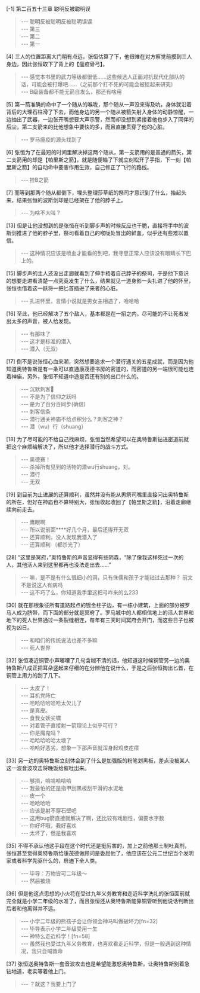 
[-1] 第二百五十三章 聪明反被聪明误
>--- 聪明反被聪明反被聪明误误<br>
>--- 第三<br>
>--- 第二<br>
>--- 第一<br>

[4] 三人的位置距离大门稍有点远，张恒估算了下，他很难在对方察觉前摸到三人身边，因此张恒取下了背上的【瘟疫骨弓】。
>--- 感觉本书里的武力等级都很低……这些候选人正面对抗现代化部队的话，可能会被打爆吧……（之前那个打不死的可能会被捉起来研究）<br>
>--- B级装备都不能无箭自发么，那还有啥用<br>

[5] 第一箭准确的命中了一个随从的喉咙，那个随从一声没来得及吭，身体就沿着背后的大理石柱滑了下去，而他身边的另一个随从被箭矢射入身体的动静惊醒，一边抽出了武器，一边张开嘴想要大声示警，然而却没想到紧接着他也步入了同伴的后尘，第二支箭来的比他想象中要快的多，而且直接贯穿了他的心脏。
>--- 罗马瘟疫的源头找到了<br>

[6] 张恒为了在最短的时间里解决掉这两个随从，第一支箭用的是普通的箭矢，第二支箭用的却是【帕里斯之箭】，就是随便瞄了下就立刻松开了手指，下一刻【帕里斯之箭】的自动命中要害作用生效，自己修正了飞行的路线。
>--- 挂B之箭<br>

[7] 而等到那两个随从都倒下，埋头整理莎草纸的祭司才意识到了什么，抬起头来，结果张恒的波斯剑却是已经架在了他的脖子上。
>--- 为啥不大叫？<br>

[13] 但是让他没想到的是张恒在听到脚步声的时候反应也干脆，直接将手中的波斯剑推进了他的脖子里，祭司看着自己的喉咙处冒出的鲜血，似乎还有些难以置信。
>--- 这种情况应该是喷血才能看的到吧，我寻思正常人应该没有眼睛长下巴上的。<br>

[15] 脚步声的主人还没出走廊就看到了伸手捂着自己脖子的祭司，于是他下意识的想要走进看清楚一点究竟发生了什么，结果就见一道身影一头扎进了他的怀里，张恒也借着这一跃将一把匕首插进了来者的心脏。
>--- 扎进怀里，言情小说就是男女主相遇了，哈哈哈<br>

[16] 至此，他已经解决了五个敌人，基本都是在一招之内，尽可能的不让死者发出太多的声音，被人给发现。
>--- 有那味了<br>
>--- 这才是标准的潜入<br>
>--- 潜入（无双）<br>

[17] 倒不是说张恒心血来潮，突然想要追求一个潜行通关的五星成就，而是因为他知道奥特鲁斯是有一条可以直通康茂德书房的密道的，而密道的另一端很可能也连着神庙，另外，张恒不知道中途是否还有别的出口什么的。
>--- 沉默刺客🤫<br>
>--- 不是为了信仰之跃吗<br>
>--- 是为了百分百同步(确信)<br>
>--- 刺客信条<br>
>--- 潜行通关神庙不给点积分么？刺客之神？<br>
>--- 潜（wu）行（shuang）<br>

[18] 为了尽可能的不给自己找麻烦，张恒当然希望可以在奥特鲁斯钻进密道前就把这个麻烦给解决了，所以他才选择潜行的战斗方式。
>--- 奥德赛！<br>
>--- 杀掉所有见到的活物的潜wu行shuang，对。<br>
>--- 潜行<br>
>--- 无双<br>

[19] 到目前为止进展的还算顺利，虽然并没有能从男祭司嘴里直接问出奥特鲁斯的所在，但好在神庙也不算特别大，张恒收起收回了【帕里斯之箭】，沿着走廊继续向前走去。
>--- 鹰眼啊<br>
>--- 所以说前面****好几个月，最后还得开无双<br>
>--- 还算顺利，没人发现我潜入了<br>
>--- 还算顺利 （都杀光了）<br>

[28] “这里是冥府，”奥特鲁斯的声音显得有些阴森，“除了像我这样死过一次的人，其他活人来到这里都再也没法走出去……”
>--- 嘛，是不是有什么很细小的洞，只有侏儒和孩子才能钻过去那种？
前文不是说这人有病吗<br>
>--- 这不巧了么，你知道我手里这把弓咋来的么233<br>

[30] 就在那根象征所有道路起点的镀金柱子边，有一栋小建筑，上面的部分被罗马人成为脐带，而下面的部分就是冥府了。罗马城中的人都相信地上的活人世界和地下的死人世界通过一条裂缝相连，每年有三天时间冥府会开门，而这些日子也被视为凶日。
>--- 和咱们的传统说法也差不多嘛<br>
>--- 死人世界<br>

[32] 张恒凑近铜管小声嘟囔了几句含糊不清的话，他知道这时候铜管另一边的奥特鲁斯八成正把耳朵竖起来仔细的在分辨他在说什么，于是之后张恒掏出匕首，在铜管上用力的刮了几下。
>--- 太皮了！<br>
>--- 耳机党阵亡<br>
>--- 哈哈哈哈哈哈太欠儿了<br>
>--- 是真皮。<br>
>--- 食我女妖尖啸<br>
>--- 对着管子直接射一箭理论上似乎可行？<br>
>--- 你是魔鬼吗？<br>
>--- 哈哈哈哈哈太壞了<br>
>--- 哈哈好恶劣，想象一下那声音就浑身起鸡皮疙瘩<br>

[33] 另一边的奥特鲁斯立刻体会到了什么是加强版的粉笔划黑板，差点没被某人这一波音波攻击将晚饭给催吐出来。
>--- 够损，哈哈哈哈哈<br>
>--- 我最怕的还是指甲刮黑板刮平滑的水泥地<br>
>--- 皮一个<br>
>--- 哈哈哈哈<br>
>--- 应该是射不穿石壁吧<br>
>--- 这用bug箭直接就解决了啊，还比较有戏剧性，偏要水字数<br>
>--- 你好坏哦，我好喜欢<br>
>--- 太坏了，但是我喜欢<br>

[35] 不得不承认他这手段在这个时代还是挺厉害的，加上之前他那土制吐真剂，张恒甚至觉得奥特鲁斯给康茂德做顾问是委屈他了，他应该在公元二世纪当个发明家或者科学先驱什么的，启迪下全人类。
>--- 毕导：万物皆可二年级～<br>
>--- 然后被烧<br>

[36] 但是他这点思想的小火花在受过九年义务教育和走近科学洗礼的张恒面前就完全就是小学二年级的水准了，而且张恒还从奥特鲁斯能靠铜管听到他说话判断出后者和他离得并不远。
>--- 小学二年级的熊孩子会让你领会神马叫做破坏力[fn=32]<br>
>--- 毕导表示小学二年级受用一生<br>
>--- 神特么走近科学！[fn=58]<br>
>--- 虽然我也受过九年义务教育，也喜欢看走近科学，但是一般遇到这种情况，我只会喊救命<br>

[37] 张恒送奥特鲁斯一套音波攻击也是希望能激怒奥特鲁斯，让奥特鲁斯别着急钻地道，老实等着他上门。
>--- ？就这？我要上门了<br>
